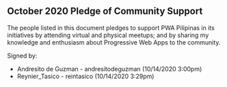 ## October 2020 Pledge of Community Support

The people listed in this document pledges to support PWA Pilipinas in its initiatives by attending virtual and physical meetups; and by sharing my knowledge and enthusiasm about Progressive Web Apps to the community.

Signed by:

* Andresito de Guzman - andresitodeguzman (10/14/2020 3:00pm)
* Reynier_Tasico - reintasico (10/14/2020 3:29pm)


